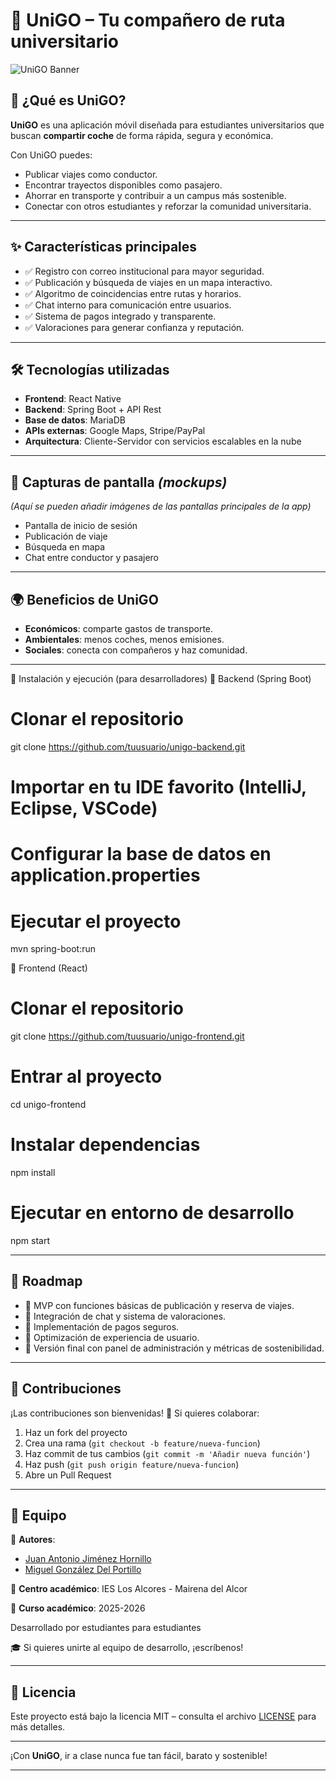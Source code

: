# 🚗 UniGO – Tu compañero de ruta universitario

![UniGO Banner](https://img.shields.io/badge/UniGO-Viajes%20Compartidos-blue)

## 🌟 ¿Qué es UniGO?
**UniGO** es una aplicación móvil diseñada para estudiantes universitarios que buscan **compartir coche** de forma rápida, segura y económica.

Con UniGO puedes:
- Publicar viajes como conductor.
- Encontrar trayectos disponibles como pasajero.
- Ahorrar en transporte y contribuir a un campus más sostenible.
- Conectar con otros estudiantes y reforzar la comunidad universitaria.

---

## ✨ Características principales
- ✅ Registro con correo institucional para mayor seguridad.
- ✅ Publicación y búsqueda de viajes en un mapa interactivo.
- ✅ Algoritmo de coincidencias entre rutas y horarios.
- ✅ Chat interno para comunicación entre usuarios.
- ✅ Sistema de pagos integrado y transparente.
- ✅ Valoraciones para generar confianza y reputación.

---

## 🛠️ Tecnologías utilizadas
- **Frontend**: React Native
- **Backend**: Spring Boot + API Rest
- **Base de datos**: MariaDB
- **APIs externas**: Google Maps, Stripe/PayPal
- **Arquitectura**: Cliente-Servidor con servicios escalables en la nube

---

## 📸 Capturas de pantalla *(mockups)*
*(Aquí se pueden añadir imágenes de las pantallas principales de la app)*
- Pantalla de inicio de sesión
- Publicación de viaje
- Búsqueda en mapa
- Chat entre conductor y pasajero

---

## 🌍 Beneficios de UniGO
- **Económicos**: comparte gastos de transporte.
- **Ambientales**: menos coches, menos emisiones.
- **Sociales**: conecta con compañeros y haz comunidad.

---

🚀 Instalación y ejecución (para desarrolladores)
🔹 Backend (Spring Boot)
# Clonar el repositorio
git clone https://github.com/tuusuario/unigo-backend.git

# Importar en tu IDE favorito (IntelliJ, Eclipse, VSCode)
# Configurar la base de datos en application.properties
# Ejecutar el proyecto
mvn spring-boot:run

🔹 Frontend (React)
# Clonar el repositorio
git clone https://github.com/tuusuario/unigo-frontend.git

# Entrar al proyecto
cd unigo-frontend

# Instalar dependencias
npm install

# Ejecutar en entorno de desarrollo
npm start

---

## 📌 Roadmap
- 🔹 MVP con funciones básicas de publicación y reserva de viajes.
- 🔹 Integración de chat y sistema de valoraciones.
- 🔹 Implementación de pagos seguros.
- 🔹 Optimización de experiencia de usuario.
- 🔹 Versión final con panel de administración y métricas de sostenibilidad.

---

## 🤝 Contribuciones
¡Las contribuciones son bienvenidas! 🎉
Si quieres colaborar:
1. Haz un fork del proyecto
2. Crea una rama (`git checkout -b feature/nueva-funcion`)
3. Haz commit de tus cambios (`git commit -m 'Añadir nueva función'`)
4. Haz push (`git push origin feature/nueva-funcion`)
5. Abre un Pull Request

---

## 👥 Equipo
📌 **Autores**:  
- [Juan Antonio Jiménez Hornillo](https://github.com/jjimho439)
- [Miguel González Del Portillo](https://github.com/mgonpor)


🏫 **Centro académico**: IES Los Alcores - Mairena del Alcor

📅 **Curso académico**: 2025-2026



Desarrollado por estudiantes para estudiantes 

🎓 Si quieres unirte al equipo de desarrollo, ¡escríbenos!

---

## 📄 Licencia
Este proyecto está bajo la licencia MIT – consulta el archivo [LICENSE](LICENSE) para más detalles.

---

¡Con **UniGO**, ir a clase nunca fue tan fácil, barato y sostenible!


---

